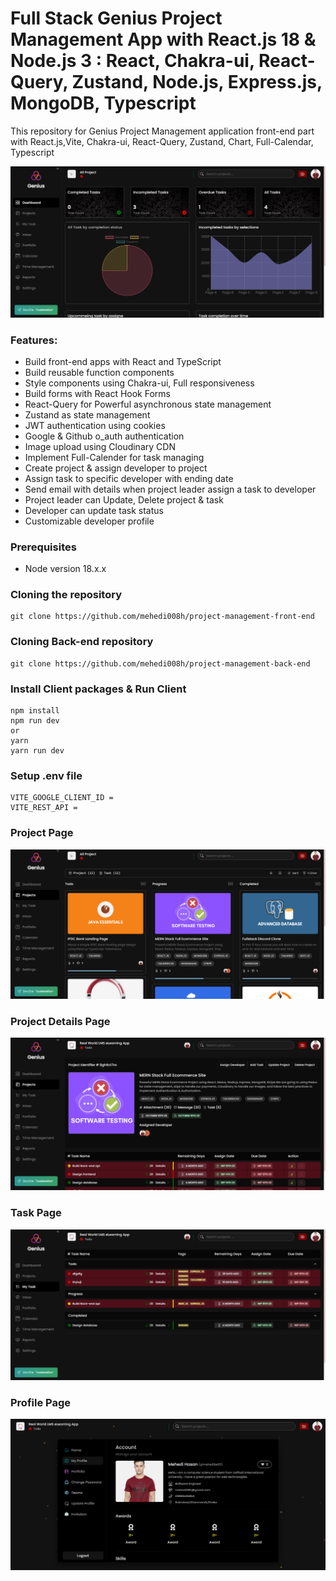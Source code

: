 # Full Stack Genius Project Management App with React.js 18 & Node.js 3 : React, Chakra-ui, React-Query, Zustand, Node.js, Express.js, MongoDB, Typescript

This repository for Genius Project Management application front-end part with React.js,Vite, Chakra-ui, React-Query, Zustand, Chart, Full-Calendar, Typescript

<img src="./src/assets/Screenshot%20(22).png" alt="Home Page" title="Home Page">

### Features:

-   Build front-end apps with React and TypeScript
-   Build reusable function components
-   Style components using Chakra-ui, Full responsiveness
-   Build forms with React Hook Forms
-   React-Query for Powerful asynchronous state management
-   Zustand as state management
-   JWT authentication using cookies
-   Google & Github o_auth authentication
-   Image upload using Cloudinary CDN
-   Implement Full-Calender for task managing
-   Create project & assign developer to project
-   Assign task to specific developer with ending date
-   Send email with details when project leader assign a task to developer
-   Project leader can Update, Delete project & task
-   Developer can update task status
-   Customizable developer profile

### Prerequisites

-   Node version 18.x.x

### Cloning the repository

```
git clone https://github.com/mehedi008h/project-management-front-end
```

### Cloning Back-end repository

```
git clone https://github.com/mehedi008h/project-management-back-end
```

### Install Client packages & Run Client

```
npm install
npm run dev
or
yarn
yarn run dev
```

### Setup .env file

```
VITE_GOOGLE_CLIENT_ID =
VITE_REST_API =
```

### Project Page

<img src="./src/assets/Screenshot (24).png" alt="Project Page" title="Project Page">

### Project Details Page

<img src="./src/assets/Screenshot (23).png" alt="Project Details Page" title="Project Details Page">

### Task Page

<img src="./src/assets/Screenshot (25).png" alt="Project Details Page" title="Project Details Page">

### Profile Page

<img src="./src/assets/Screenshot (26).png" alt="Project Details Page" title="Project Details Page">
